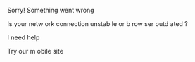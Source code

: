 Sorry! Something went wrong

Is your netw ork connection unstab le or b row ser outd ated ?

 

I need help

Try our m obile site


